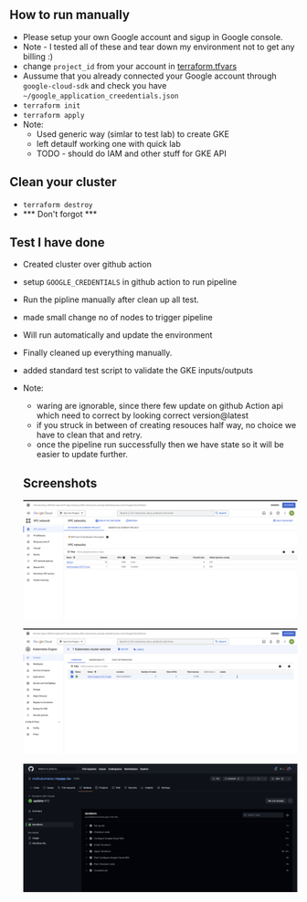 ## How to run manually
- Please setup your own Google account and sigup in Google console.
- Note - I tested all of these and tear down my environment not to get any billing :)
- change `project_id` from your account in [terraform.tfvars](./terraform.tfvars)
- Aussume that you already connected your Google account through `google-cloud-sdk` and check you have `~/google_application_creedentials.json`
- `terraform init`
- `terraform apply`
- Note:
  - Used generic way (simlar to test lab) to create GKE
  - left detaulf working one with quick lab
  - TODO - should do IAM and other stuff for GKE API 

## Clean your cluster
- `terraform destroy`
- *** Don't forgot ***

## Test I have done
- Created cluster over github action
- setup `GOOGLE_CREDENTIALS` in github action to run pipeline
- Run the pipline manually after clean up all test.
- made small change no of nodes to trigger pipeline
- Will run automatically and update the environment
- Finally cleaned up everything manually.
- added standard test script to validate the GKE inputs/outputs
- Note:
  - waring are ignorable, since there few update on github Action api which need to correct by looking correct version@latest
  - if you struck in between of creating resouces half way, no choice we have to clean that and retry.
  - once the pipeline run successfully then we have state so it will be easier to update further.
  
  ## Screenshots
  
  ![VPC](./evidence/vpc.png)

  ![GKE](./evidence/gke-cluster.png)

  ![Pipeline](./evidence/github-pipeline.png)
